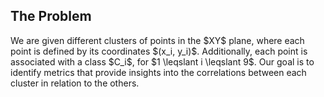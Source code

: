 <h2><b>The Problem</b></h2>

<p>We are given different clusters of points in the $XY$ plane, where each point is defined by its coordinates $(x_i, y_i)$. Additionally, each point is associated with a class $C_i$, for $1 \leqslant i \leqslant 9$. Our goal is to identify metrics that provide insights into the correlations between each cluster in relation to the others.</p>


